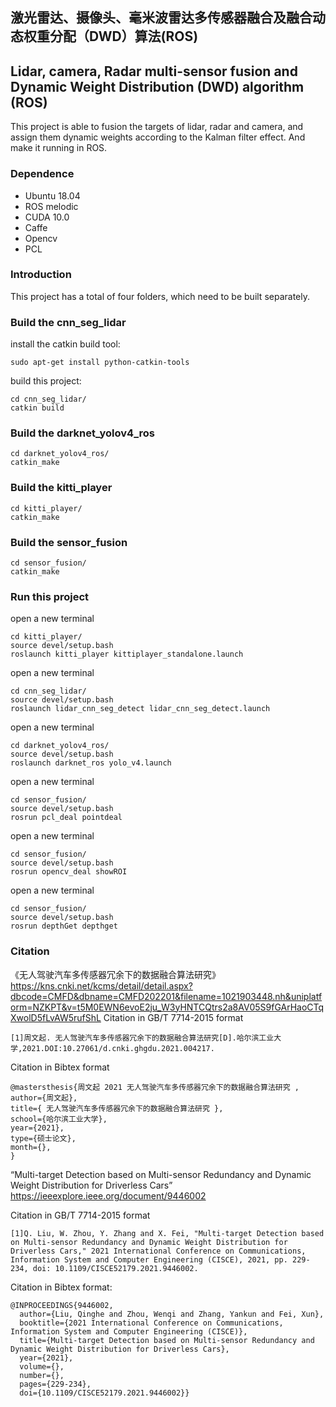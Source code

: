 ## 激光雷达、摄像头、毫米波雷达多传感器融合及融合动态权重分配（DWD）算法(ROS)
## Lidar, camera, Radar multi-sensor fusion and Dynamic Weight Distribution (DWD) algorithm (ROS)

This project is able to fusion the targets of lidar, radar and camera, and assign them dynamic weights according to the Kalman filter effect. And make it running in ROS.


### Dependence
* Ubuntu 18.04
* ROS melodic
* CUDA 10.0
* Caffe
* Opencv
* PCL

### Introduction
This project has a total of four folders, which need to be built separately.

### Build the cnn_seg_lidar
install the catkin build tool:

```
sudo apt-get install python-catkin-tools
```

build this project:

```
cd cnn_seg_lidar/
catkin build
```

### Build the darknet_yolov4_ros

```
cd darknet_yolov4_ros/
catkin_make
```

### Build the kitti_player

```
cd kitti_player/
catkin_make
```

### Build the sensor_fusion

```
cd sensor_fusion/
catkin_make
```

### Run this project
open a new terminal

```
cd kitti_player/
source devel/setup.bash
roslaunch kitti_player kittiplayer_standalone.launch
```

open a new terminal

```
cd cnn_seg_lidar/
source devel/setup.bash
roslaunch lidar_cnn_seg_detect lidar_cnn_seg_detect.launch 
```

open a new terminal

```
cd darknet_yolov4_ros/
source devel/setup.bash
roslaunch darknet_ros yolo_v4.launch
```

open a new terminal

```
cd sensor_fusion/
source devel/setup.bash
rosrun pcl_deal pointdeal
```

open a new terminal

```
cd sensor_fusion/
source devel/setup.bash
rosrun opencv_deal showROI 
```

open a new terminal

```
cd sensor_fusion/
source devel/setup.bash
rosrun depthGet depthget
```

### Citation
《无人驾驶汽车多传感器冗余下的数据融合算法研究》https://kns.cnki.net/kcms/detail/detail.aspx?dbcode=CMFD&dbname=CMFD202201&filename=1021903448.nh&uniplatform=NZKPT&v=t5M0EWN6evoE2ju_W3yHNTCQtrs2a8AV05S9fGArHaoCTqXwolD5fLvAW5rufShL
Citation in GB/T 7714-2015 format

```
[1]周文起. 无人驾驶汽车多传感器冗余下的数据融合算法研究[D].哈尔滨工业大学,2021.DOI:10.27061/d.cnki.ghgdu.2021.004217.
```

Citation in Bibtex format

```
@mastersthesis{周文起 2021 无人驾驶汽车多传感器冗余下的数据融合算法研究 ,
author={周文起},
title={ 无人驾驶汽车多传感器冗余下的数据融合算法研究 },
school={哈尔滨工业大学},
year={2021},
type={硕士论文},
month={},
}
```

“Multi-target Detection based on Multi-sensor Redundancy and Dynamic Weight Distribution for Driverless Cars” https://ieeexplore.ieee.org/document/9446002

Citation in GB/T 7714-2015 format

```
[1]Q. Liu, W. Zhou, Y. Zhang and X. Fei, "Multi-target Detection based on Multi-sensor Redundancy and Dynamic Weight Distribution for Driverless Cars," 2021 International Conference on Communications, Information System and Computer Engineering (CISCE), 2021, pp. 229-234, doi: 10.1109/CISCE52179.2021.9446002.
```

Citation in Bibtex format:

```
@INPROCEEDINGS{9446002,
  author={Liu, Qinghe and Zhou, Wenqi and Zhang, Yankun and Fei, Xun},
  booktitle={2021 International Conference on Communications, Information System and Computer Engineering (CISCE)}, 
  title={Multi-target Detection based on Multi-sensor Redundancy and Dynamic Weight Distribution for Driverless Cars}, 
  year={2021},
  volume={},
  number={},
  pages={229-234},
  doi={10.1109/CISCE52179.2021.9446002}}
```

